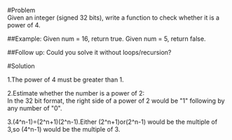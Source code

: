 #Problem  
Given an integer (signed 32 bits), write a function to check whether it is a power of 4.

##Example:
Given num = 16, return true. Given num = 5, return false.

##Follow up: 
Could you solve it without loops/recursion?

#Solution  

1.The power of 4 must be greater than 1.

2.Estimate  whether the number is a power of 2:  
   In the 32 bit format, the right side of a power of 2 would be "1" following  by any number of "0".  

3.(4^n-1)=(2^n+1)(2^n-1).Either (2^n+1)or(2^n-1) would be the multiple of 3,so (4^n-1) would be the multiple of 3.  

